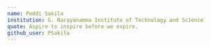```yaml
---
name: Peddi Sakila
institution: G. Narayanamma Institute of Technology and Science
quote: Aspire to inspire before we expire.
github_user: PSakila
---
```

